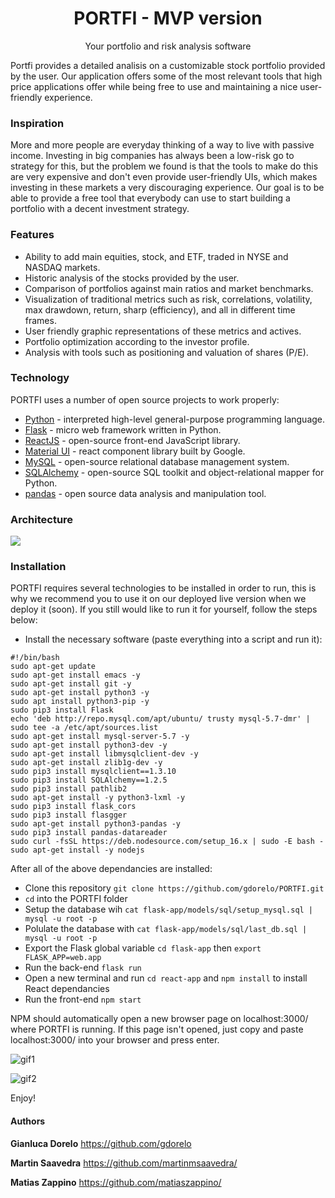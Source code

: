 <h1 align="center">
PORTFI - MVP version
</h1>

<p align="center">Your portfolio and risk analysis software</p>

  Portfi provides a detailed analisis on a customizable stock portfolio provided by the user. Our application offers some of the most relevant tools that high price applications offer while being free to use and maintaining a nice user-friendly experience.

<h3>Inspiration</h3>

More and more people are everyday thinking of a way to live with passive income. Investing in big companies has always been a low-risk go to strategy for this, but the problem we found is that the tools to make do this are very expensive and don't even provide user-friendly UIs, which makes investing in these markets a very discouraging experience. Our goal is to be able to provide a free tool that everybody can use to start building a portfolio with a decent investment strategy.

<h3>Features</h3>

- Ability to add main equities, stock, and ETF, traded in NYSE and NASDAQ markets.
- Historic analysis of the stocks provided by the user.
- Comparison of portfolios against main ratios and market benchmarks.
- Visualization of traditional metrics such as risk, correlations, volatility, max drawdown, return, sharp (efficiency), and all in different time frames.
- User friendly graphic representations of these metrics and actives.
- Portfolio optimization according to the investor profile.
- Analysis with tools such as positioning and valuation of shares (P/E).

<h3>Technology</h3>

PORTFI uses a number of open source projects to work properly:

- [Python](https://www.python.org/) - interpreted high-level general-purpose programming language.
- [Flask](https://flask.palletsprojects.com/en/2.0.x/) - micro web framework written in Python.
- [ReactJS](https://reactjs.org/) - open-source front-end JavaScript library.
- [Material UI](https://material-ui.com/) - react component library built by Google.
- [MySQL](https://www.mysql.com/) - open-source relational database management system.
- [SQLAlchemy](https://www.sqlalchemy.org/) - open-source SQL toolkit and object-relational mapper for Python.
- [pandas](https://pandas.pydata.org/) - open source data analysis and manipulation tool.

<h3>Architecture</h3>


<img src="https://i.imgur.com/uLwVQBc.png">


<h3>Installation</h3>

PORTFI requires several technologies to be installed in order to run, this is why we recommend you to use it on our deployed live version when we deploy it (soon).
If you still would like to run it for yourself, follow the steps below:

- Install the necessary software (paste everything into a script and run it):

```
#!/bin/bash
sudo apt-get update
sudo apt-get install emacs -y
sudo apt-get install git -y
sudo apt-get install python3 -y
sudo apt install python3-pip -y
sudo pip3 install Flask
echo 'deb http://repo.mysql.com/apt/ubuntu/ trusty mysql-5.7-dmr' | sudo tee -a /etc/apt/sources.list
sudo apt-get install mysql-server-5.7 -y
sudo apt-get install python3-dev -y
sudo apt-get install libmysqlclient-dev -y
sudo apt-get install zlib1g-dev -y
sudo pip3 install mysqlclient==1.3.10
sudo pip3 install SQLAlchemy==1.2.5
sudo pip3 install pathlib2
sudo apt-get install -y python3-lxml -y
sudo pip3 install flask_cors
sudo pip3 install flasgger
sudo apt-get install python3-pandas -y
sudo pip3 install pandas-datareader
sudo curl -fsSL https://deb.nodesource.com/setup_16.x | sudo -E bash -
sudo apt-get install -y nodejs
```

After all of the above dependancies are installed:

- Clone this repository ```git clone https://github.com/gdorelo/PORTFI.git ```
- ```cd``` into the PORTFI folder
- Setup the database wih ```cat flask-app/models/sql/setup_mysql.sql | mysql -u root -p```
- Polulate the database with ```cat flask-app/models/sql/last_db.sql | mysql -u root -p```
- Export the Flask global variable ```cd flask-app``` then ```export FLASK_APP=web.app```
- Run the back-end ```flask run```
- Open a new terminal and run ```cd react-app``` and  ```npm install``` to install React dependancies
- Run the front-end ```npm start```

NPM should automatically open a new browser page on localhost:3000/ where PORTFI is running. If this page isn't opened, just copy and paste localhost:3000/ into your browser and press enter.

![gif1](https://i.imgur.com/c7U9Lp1.gif)

![gif2](https://i.imgur.com/D6yh5dc.gif)


Enjoy!

<h4>Authors</h4>

**Gianluca Dorelo** https://github.com/gdorelo

**Martin Saavedra** https://github.com/martinmsaavedra/

**Matias Zappino** https://github.com/matiaszappino/





